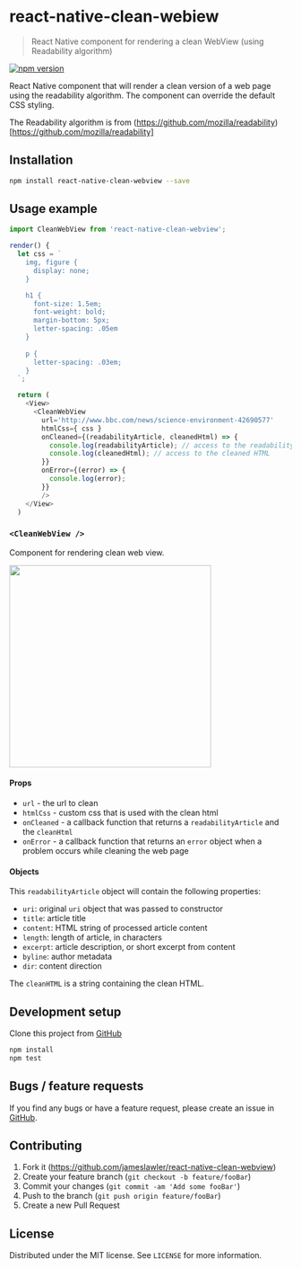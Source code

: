 # react-native-clean-webiew
> React Native component for rendering a clean WebView (using Readability algorithm)

[![npm version](https://badge.fury.io/js/react-native-clean-webview.svg)](https://badge.fury.io/js/react-native-clean-webview)

React Native component that will render a clean version of a web page using the readability algorithm. The component can override the default CSS styling.

The Readability algorithm is from (https://github.com/mozilla/readability)[https://github.com/mozilla/readability] 

## Installation

```sh
npm install react-native-clean-webview --save
```

## Usage example

```js
import CleanWebView from 'react-native-clean-webview';

render() {
  let css = `
    img, figure {
      display: none;
    }

    h1 {
      font-size: 1.5em;
      font-weight: bold;
      margin-bottom: 5px;
      letter-spacing: .05em
    }
    
    p {
      letter-spacing: .03em;
    }
  `;

  return (
    <View>
      <CleanWebView
        url='http://www.bbc.com/news/science-environment-42690577'
        htmlCss={ css }
        onCleaned={(readabilityArticle, cleanedHtml) => {
          console.log(readabilityArticle); // access to the readability article object
          console.log(cleanedHtml); // access to the cleaned HTML
        }}
        onError={(error) => {
          console.log(error);
        }}
        />
    </View>
  )

```

### `<CleanWebView />`

Component for rendering clean web view.

<img src="https://raw.githubusercontent.com/jameslawler/react-native-clean-webview/master/demo/demo.gif" width="360">

#### Props

- `url` - the url to clean
- `htmlCss` - custom css that is used with the clean html
- `onCleaned` - a callback function that returns a `readabilityArticle` and the `cleanHtml`
- `onError` - a callback function that returns an `error` object when a problem occurs while cleaning the web page

#### Objects

This `readabilityArticle` object will contain the following properties:

* `uri`: original `uri` object that was passed to constructor
* `title`: article title
* `content`: HTML string of processed article content
* `length`: length of article, in characters
* `excerpt`: article description, or short excerpt from content
* `byline`: author metadata
* `dir`: content direction

The `cleanHTML` is a string containing the clean HTML.

## Development setup

Clone this project from [GitHub](https://github.com/jameslawler/react-native-clean-webview)

```sh
npm install
npm test
```

## Bugs / feature requests

If you find any bugs or have a feature request, please create an issue in [GitHub](https://github.com/jameslawler/react-native-clean-webview).

## Contributing

1. Fork it (<https://github.com/jameslawler/react-native-clean-webview>)
2. Create your feature branch (`git checkout -b feature/fooBar`)
3. Commit your changes (`git commit -am 'Add some fooBar'`)
4. Push to the branch (`git push origin feature/fooBar`)
5. Create a new Pull Request

## License

Distributed under the MIT license. See ``LICENSE`` for more information.